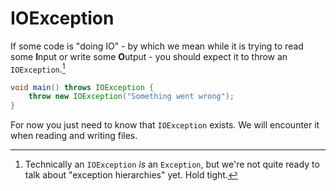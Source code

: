 # IOException

If some code is "doing IO" - by which we mean while it is trying to read some <b>I</b>nput or write some <b>O</b>utput - you should expect it to throw an `IOException`.[^isa]

```java
void main() throws IOException {
    throw new IOException("Something went wrong");
}
```

For now you just need to know that `IOException` exists. We will encounter it when reading and writing files.

[^isa]: Technically an `IOException` *is* an `Exception`, but we're not quite ready to talk about "exception hierarchies" yet. Hold tight.